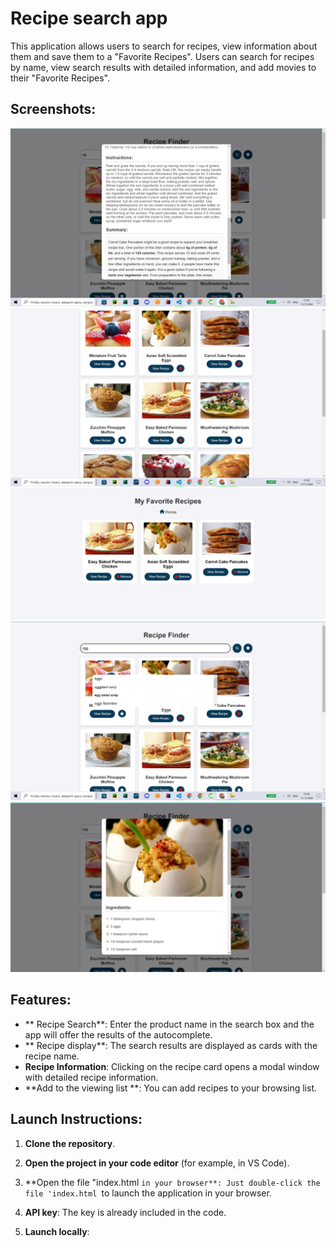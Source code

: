 # Recipe search app
This application allows users to search for recipes, view information about them and save them to a "Favorite Recipes". Users can search for recipes by name, view search results with detailed information, and add movies to their "Favorite Recipes".

## Screenshots:

![1](/Recipe%20App/screenshots/image.png)
![2](/Recipe%20App/screenshots/photo_5305588958224312004_w.jpg)
![3](/Recipe%20App/screenshots/photo_5305588958224312005_w.jpg)
![4](/Recipe%20App/screenshots/photo_5305588958224312006_w.jpg)
![5](/Recipe%20App/screenshots/photo_5305588958224312008_w.jpg)

## Features:
- ** Recipe Search**: Enter the product name in the search box and the app will offer the results of the autocomplete.
- ** Recipe display**: The search results are displayed as cards with the recipe name.
- **Recipe Information**: Clicking on the recipe card opens a modal window with detailed recipe information.
- **Add to the viewing list **: You can add recipes to your browsing list.

## Launch Instructions:

1. **Clone the repository**.

2. **Open the project in your code editor** (for example, in VS Code).

3. **Open the file "index.html `in your browser**:
Just double-click the file 'index.html `to launch the application in your browser.

4. **API key**:
The key is already included in the code.

5. **Launch locally**: